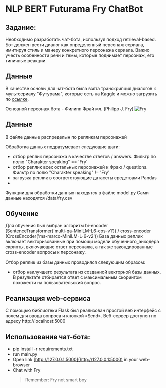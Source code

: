 # NLP BERT Futurama Fry ChatBot
## Задание:
Необходимо разработать чат-бота, используя подход retrieval-based. Бот должен вести диалог как определенный персонаж сериала, имитируя стиль и манеру конкретного персонажа сериала. Важно учесть особенности речи и темы, которые поднимает персонаж, его типичные реакции.

## Данные
В качестве основы для чат-бота была взята транскрипция диалогов к мультсериалу "Футурама", которые есть на Kaggle и можно загрузить по [cсылке](https://www.kaggle.com/datasets/josephvm/futurama-seasons-16-transcripts?select=only_spoken_text.csv).

Основной персонаж бота - Филипп Фрай мл. (Philipp J. Fry)
![Fry](https://w.forfun.com/fetch/b0/b05c44a3811bda8d30cb936f6673e777.jpeg)

## Данные
В файле данные распределын по репликам персонажей

Обработка данных подразумевает следующие шаги:
- отбор реплик персонажа в качестве ответов / answers. Фильтр по полю "Charakter speaking" == 'Fry'
- отбор реплик всех остальных персонажей к Фраю / questions. Фильтр по полю "Charakter speaking" != 'Fry'
- загрузка реплик в соответствующие датасеты средствами Pandas
- 
Функции для обработки данных находятся в файле model.py
Сами данные находятся /data/fry.csv

## Обучение
Для обучения был выбран алгоритм bi-encoder (SentenceTransformer('multi-qa-MiniLM-L6-cos-v1')) / cross-encoder (CrossEncoder('ms-marco-MiniLM-L-6-v2'))
База данных реплик включает векторизованные при помощи модели обученного_энкодера скрипты, включающие ответ персонажа, а так же закондированные cross-encoder вопросы к персонажу.

Отбор реплик из базы данных проводился следующим образом:
- отбор наилучшего результата из созданной векторной базы данных. В результате отбирается ответ с максимальным скорингом похожести на пользовательский вопрос.
   
## Реализация web-сервиса
С помощью библиотеки Flask был реализован простой веб интерфейс с полем для ввода вопроса и кнопкой «Send».
Веб-сервер доступен по адресу http://localhost:5000

## Использование чат-бота:
+ pip install -r requirements.txt
+ run main.py
+ Open link [http://127.0.0.1:5000](http://127.0.0.1:5000) in your web-browser
+ Chat with Fry
  > Remember: Fry not smart boy 
